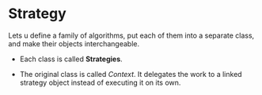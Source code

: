 # Strategy

Lets u define a family of algorithms, put each of them into a separate class,
and make their objects interchangeable.

- Each class is called **Strategies**.

- The original class is called *Context*. It delegates the work to a linked
strategy object instead of executing it on its own.